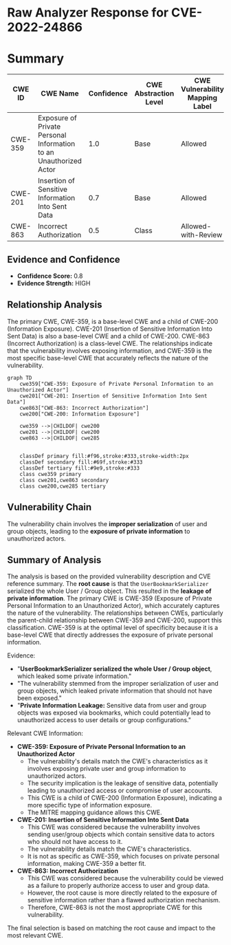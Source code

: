 # Raw Analyzer Response for CVE-2022-24866

# Summary
| CWE ID | CWE Name | Confidence | CWE Abstraction Level | CWE Vulnerability Mapping Label | CWE-Vulnerability Mapping Notes |
|---|---|---|---|---|---|
| CWE-359 | Exposure of Private Personal Information to an Unauthorized Actor | 1.0 | Base | Allowed | Primary CWE |
| CWE-201 | Insertion of Sensitive Information Into Sent Data | 0.7 | Base | Allowed | Secondary Candidate |
| CWE-863 | Incorrect Authorization | 0.5 | Class | Allowed-with-Review | Secondary Candidate |

## Evidence and Confidence

*   **Confidence Score:** 0.8
*   **Evidence Strength:** HIGH

## Relationship Analysis
The primary CWE, CWE-359, is a base-level CWE and a child of CWE-200 (Information Exposure). CWE-201 (Insertion of Sensitive Information Into Sent Data) is also a base-level CWE and a child of CWE-200. CWE-863 (Incorrect Authorization) is a class-level CWE. The relationships indicate that the vulnerability involves exposing information, and CWE-359 is the most specific base-level CWE that accurately reflects the nature of the vulnerability.

```mermaid
graph TD
    cwe359["CWE-359: Exposure of Private Personal Information to an Unauthorized Actor"]
    cwe201["CWE-201: Insertion of Sensitive Information Into Sent Data"]
    cwe863["CWE-863: Incorrect Authorization"]
    cwe200["CWE-200: Information Exposure"]
    
    cwe359 -->|CHILDOF| cwe200
    cwe201 -->|CHILDOF| cwe200
    cwe863 -->|CHILDOF| cwe285
    

    classDef primary fill:#f96,stroke:#333,stroke-width:2px
    classDef secondary fill:#69f,stroke:#333
    classDef tertiary fill:#9e9,stroke:#333
    class cwe359 primary
    class cwe201,cwe863 secondary
    class cwe200,cwe285 tertiary
```

## Vulnerability Chain
The vulnerability chain involves the **improper serialization** of user and group objects, leading to the **exposure of private information** to unauthorized actors.

## Summary of Analysis
The analysis is based on the provided vulnerability description and CVE reference summary. The **root cause** is that the `UserBookmarkSerializer` serialized the whole User / Group object. This resulted in the **leakage of private information**. The primary CWE is CWE-359 (Exposure of Private Personal Information to an Unauthorized Actor), which accurately captures the nature of the vulnerability. The relationships between CWEs, particularly the parent-child relationship between CWE-359 and CWE-200, support this classification. CWE-359 is at the optimal level of specificity because it is a base-level CWE that directly addresses the exposure of private personal information.

Evidence:

*   "**UserBookmarkSerializer serialized the whole User / Group object**, which leaked some private information."
*   "The vulnerability stemmed from the improper serialization of user and group objects, which leaked private information that should not have been exposed."
*   "**Private Information Leakage:** Sensitive data from user and group objects was exposed via bookmarks, which could potentially lead to unauthorized access to user details or group configurations."

Relevant CWE Information:

*   **CWE-359: Exposure of Private Personal Information to an Unauthorized Actor**
    *   The vulnerability's details match the CWE's characteristics as it involves exposing private user and group information to unauthorized actors.
    *   The security implication is the leakage of sensitive data, potentially leading to unauthorized access or compromise of user accounts.
    *   This CWE is a child of CWE-200 (Information Exposure), indicating a more specific type of information exposure.
    *   The MITRE mapping guidance allows this CWE.
*   **CWE-201: Insertion of Sensitive Information Into Sent Data**
    *   This CWE was considered because the vulnerability involves sending user/group objects which contain sensitive data to actors who should not have access to it.
    *   The vulnerability details match the CWE's characteristics.
    *   It is not as specific as CWE-359, which focuses on private personal information, making CWE-359 a better fit.
*   **CWE-863: Incorrect Authorization**
    *   This CWE was considered because the vulnerability could be viewed as a failure to properly authorize access to user and group data.
    *   However, the root cause is more directly related to the exposure of sensitive information rather than a flawed authorization mechanism.
    *   Therefore, CWE-863 is not the most appropriate CWE for this vulnerability.

The final selection is based on matching the root cause and impact to the most relevant CWE.
